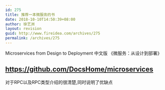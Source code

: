 ```yaml
---
id: 275
title: 推荐一本微服务的书
date: 2018-10-10T14:50:39+08:00
author: 徐艺洲
layout: revision
guid: http://www.fireidea.com/archives/275
permalink: /archives/275
---
```

Microservices from Design to Deployment 中文版 《微服务：从设计到部署》

## <https://github.com/DocsHome/microservices>

对于RPC以及RPC类型介绍的很清楚,同时说明了优缺点